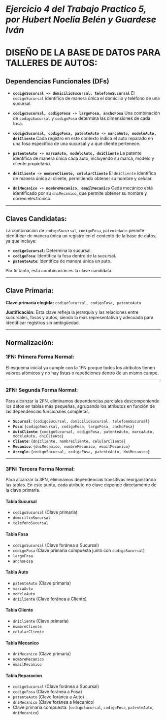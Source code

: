 # _Ejercicio 4 del Trabajo Practico 5, por Hubert Noelia Belén y Guardese Iván_

# DISEÑO DE LA BASE DE DATOS PARA TALLERES DE AUTOS:

## Dependencias Funcionales (DFs)

- **`codigoSucursal -> domicilioSucursal, telefonoSucursal`**
  El `codigoSucursal` identifica de manera única el domicilio y teléfono de una sucursal.

- **`codigoSucursal, codigoFosa -> largoFosa, anchoFosa`**
  Una combinación de `codigoSucursal` y `codigoFosa` determina las dimensiones de cada fosa.

- **`codigoSucursal, codigoFosa, patenteAuto -> marcaAuto, modeloAuto, dniCliente`**
  Cada registro en este contexto indica el auto reparado en una fosa específica de una sucursal y a qué cliente pertenece.

- **`patenteAuto -> marcaAuto, modeloAuto, dniCliente`**
  La patente identifica de manera única cada auto, incluyendo su marca, modelo y cliente propietario.

- **`dniCliente -> nombreCliente, celularCliente`**
  El `dniCliente` identifica de manera única al cliente, permitiendo obtener su nombre y celular.

- **`dniMecanico -> nombreMecanico, emailMecanico`**
  Cada mecánico está identificado por su `dniMecanico`, que permite obtener su nombre y correo electrónico.

----------------------------------------------------------------------------------------------------

## Claves Candidatas:
La combinación de `codigoSucursal`, `codigoFosa`, `patenteAuto` permite identificar de manera única un registro en el contexto de la base de datos, ya que incluye:

- **`codigoSucursal`**: Determina la sucursal.
- **`codigoFosa`**: Identifica la fosa dentro de la sucursal.
- **`patenteAuto`**: Identifica de manera única un auto.

Por lo tanto, esta combinación es la clave candidata.

----------------------------------------------------------------------------------------------------

## Clave Primaria:
**Clave primaria elegida:**
`codigoSucursal, codigoFosa, patenteAuto`

**Justificación:**
Esta clave refleja la jerarquía y las relaciones entre sucursales, fosas y autos, siendo la más representativa y adecuada para identificar registros sin ambigüedad.

----------------------------------------------------------------------------------------------------

## Normalización:
### 1FN: Primera Forma Normal:
El esquema inicial ya cumple con la 1FN porque todos los atributos tienen valores atómicos y no hay listas o repeticiones dentro de un mismo campo.

----------------------------------------------------------------------------------------------------

### 2FN: Segunda Forma Normal:
Para alcanzar la 2FN, eliminamos dependencias parciales descomponiendo los datos en tablas más pequeñas, agrupando los atributos en función de las dependencias funcionales completas.

- **`Sucursal`**: `{codigoSucursal, domicilioSucursal, telefonoSucursal}`
- **`Fosa`**: `{codigoSucursal, codigoFosa, largoFosa, anchoFosa}`
- **`AutoCliente`**: `{codigoSucursal, codigoFosa, patenteAuto, marcaAuto, modeloAuto, dniCliente}`
- **`Cliente`**: `{dniCliente, nombreCliente, celularCliente}`
- **`Mecanico`**: `{dniMecanico, nombreMecanico, emailMecanico}`
- **`Arreglo`**: `{codigoSucursal, codigoFosa, patenteAuto, dniMecanico}`

----------------------------------------------------------------------------------------------------

### 3FN: Tercera Forma Normal:
Para alcanzar la 3FN, eliminamos dependencias transitivas reorganizando las tablas. En este punto, cada atributo no clave depende directamente de la clave primaria.

#### **Tabla Sucursal**
- `codigoSucursal` (Clave primaria)
- `domicilioSucursal`
- `telefonoSucursal`

#### **Tabla Fosa**
- `codigoSucursal` (Clave foránea a Sucursal)
- `codigoFosa` (Clave primaria compuesta junto con `codigoSucursal`)
- `largoFosa`
- `anchoFosa`

#### **Tabla Auto**
- `patenteAuto` (Clave primaria)
- `marcaAuto`
- `modeloAuto`
- `dniCliente` (Clave foránea a Cliente)

#### **Tabla Cliente**
- `dniCliente` (Clave primaria)
- `nombreCliente`
- `celularCliente`

#### **Tabla Mecanico**
- `dniMecanico` (Clave primaria)
- `nombreMecanico`
- `emailMecanico`

#### **Tabla Reparacion**
- `codigoSucursal` (Clave foránea a Sucursal)
- `codigoFosa` (Clave foránea a Fosa)
- `patenteAuto` (Clave foránea a Auto)
- `dniMecanico` (Clave foránea a Mecanico)
- Clave primaria compuesta: (`codigoSucursal`, `codigoFosa`, `patenteAuto`, `dniMecanico`)